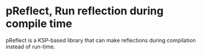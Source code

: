 # pReflect, Run reflection during compile time

pReflect is a KSP-based library that can make reflections during compilation instead of run-time.